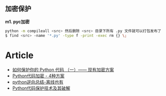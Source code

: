 
## 加密保护

__m1. pyc加密__ 

```sh
python -m compileall <src> 然后删除 <src> 目录下所有 .py 文件就可以打包发布了：
$ find <src> -name '*.py' -type f -print -exec rm {} \;
```

# Article

* [如何保护你的 Python 代码 （一）—— 现有加密方案](https://zhuanlan.zhihu.com/p/54296517)
* [Python代码加密 - 4种方案](https://blog.csdn.net/SeafyLiang/article/details/111573911)
* [python逆向总结-离线也有](https://mp.weixin.qq.com/s/qnT-H-T74Mj8jzG0Xqzq4Q)
* [Python代码保护技术及其破解](https://mp.weixin.qq.com/s/y1atfJ-vf0wZBtMooeSw4A)